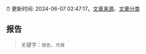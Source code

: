 :alarm_clock: 更新时间: 2024-06-07 02:47:17。[文章来源](/README.md)、[文章分类](/TAGS.md)

## 报告


> 关键字：`报告`、`月报`



